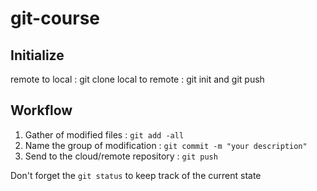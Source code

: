 # git-course

## Initialize

remote to local : git clone
local to remote : git init and git push

## Workflow

1. Gather of modified files : `git add -all`
2. Name the group of modification : `git commit -m "your description"`
3. Send to the cloud/remote repository : `git push`

Don't forget the `git status` to keep track of the current state

